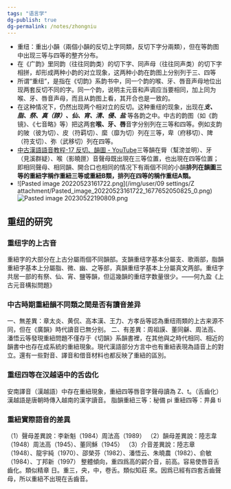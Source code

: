 ```yaml
---
tags: "语言学"
dg-publish: true
dg-permalink: /notes/zhongniu
---
```

- 重纽：重出小韻（兩個小韻的反切上字同類，反切下字分兩類），但在等韵图中出现三等与四等的整齐分布。
- 在《广韵》里同韵（往往同韵类）的切下字、同声母（往往同声类）的切下字相拼，却形成两种小韵的对立现象，这两种小韵在韵图上分别列于三、四等
- 所谓“重纽”，是指在《切韵》系韵书中，同一个韵的喉、牙、唇音声母地位出现两套反切不同的字。同一个韵，说明主元音和声调应当要相同，加上同为喉、牙、唇音声母，而且从韵图上看，其开合也是一致的。
- 在这种情况下，仍然出现两个相对立的反切。这种重纽的现象，出现在***支、脂、祭、真（諄）、仙、宵、清、侵、盐*** 等各韵之中。中古的韵图（如《韵镜》、《七音略》等）把这两套**喉、牙、唇**音字分别列在三等和四等。例如支韵的陂（彼为切）、皮（符羁切）、縻（靡为切）列在三等，卑（府移切）、陴（符支切）、弥（武移切）列在四等。
- [中古漢語語音教程-17 反切、韻圖 - YouTube](https://www.youtube.com/watch?v=2IrziVebXOQ&ab_channel=biopolyhedron)三等韻在脣（幫滂並明）、牙（見溪群疑）、喉（影曉匣）音聲母既出現在三等位置，也出現在四等位置；即相同聲母、相同韻、開合口也相同的情况下有兩個不同的小韻**排列在韻圖三等的重紐字稱作重紐三等或重紐B類，排列在四等的稱作重纽A類。**
- ![Pasted image 20220523161722.png](/img/user/09 settings/Z attachment/Pasted_image_20220523161722_1677652050825_0.png)
![Pasted image 20230522190809.png](/img/user/09%20settings/Z%20attachment/Pasted%20image%2020230522190809.png)

## 重纽的研究
### 重纽字的上古音
重紐字的大部分在上古分屬雨個不同韻部。支韻重纽字基本分屬支、歌兩部，脂韻重紐字基本上分屬脂、微、幽、之等部，真韻重纽字基本上分屬真文两部。重纽字共居一部的有祭、仙、宵、鹽等韻，但這幾韻的重纽字数量很少。——何九盈《上古元音構拟問題》
### 中古時期重紐韻不同類之間是否有讀音差异
一、無差異：章太炎、黄侃、高本漢、王力、方孝岳等認為重纽雨類的上古来源不同，但在《廣韻》時代讀音已無分别。
二、有差異：周祖謨、董同龢、周法高、潘悟云等發現重紐問題不僅存于《切韻》系韻書裡，在其他與之時代相同、相近的韻書中也存在成系統的重紐現象。現代漢語部分方言中也有重紐表現為語音上的對立。還有一些對音、譯音和借音材料也都反映了重紐的區別。
### 重纽四等在汉越语中的舌齿化
安南譯音（漢越語）中存在重紐現象，重紐四等唇音字聲母讀為 Z、t。（舌齒化）
漢越語是唐朝時傳入越南的漢字讀音。
脂韻重紐三等：秘備 pi 重紐四等：畀鼻 ti
### 重紐實際語音的差異
（1）聲母差異說：李新魁（1984）周法高（1989）
（2）韻母差異說：陸志韋（1948）周法高（1945）、董同穌（1945）
（3）介音差異說：陸志章（1948）、龍宇純（1970）、邵榮芬（1982）、潘悟云、朱曉農（1982）、俞敏（1984）、丁邦新（1997）
整體傾向，重四爲高的齶介音，前高。容易使唇音舌齒化。類似精章 日。重三，央，中，卷舌。類似知莊 來。因爲已經有四套舌齒聲母，所以重紐不出現在舌齒音。
